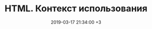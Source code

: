 ---
layout: note.njk
tags: notes
title: HTML. Контекст использования
description: Открытие файла по прямой ссылке может привести либо к отображению файла прямо в браузере, либо к его скачиванию. Контролируется это поведение очень просто — HTTP-заголовком Content-Disposition в ответе сервера.
date: 2019-03-17 21:34:00 +3
image: /assets/images/notes/1.jpg
---